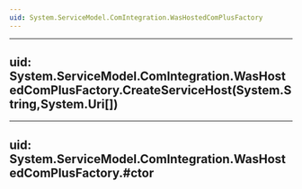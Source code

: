 ```yaml
---
uid: System.ServiceModel.ComIntegration.WasHostedComPlusFactory
---
```


---
uid: System.ServiceModel.ComIntegration.WasHostedComPlusFactory.CreateServiceHost(System.String,System.Uri[])
---

---
uid: System.ServiceModel.ComIntegration.WasHostedComPlusFactory.#ctor
---
